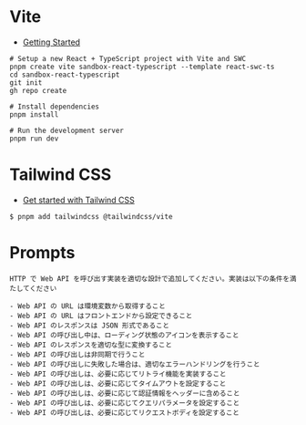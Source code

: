 # Vite

- [Getting Started](https://vite.dev/guide/)

```shell
# Setup a new React + TypeScript project with Vite and SWC
pnpm create vite sandbox-react-typescript --template react-swc-ts
cd sandbox-react-typescript
git init
gh repo create

# Install dependencies
pnpm install

# Run the development server
pnpm run dev
```

# Tailwind CSS

- [Get started with Tailwind CSS](https://tailwindcss.com/docs/installation/using-vite)

```shell
$ pnpm add tailwindcss @tailwindcss/vite
```

# Prompts

```prompt
HTTP で Web API を呼び出す実装を適切な設計で追加してください。実装は以下の条件を満たしてください

- Web API の URL は環境変数から取得すること
- Web API の URL はフロントエンドから設定できること
- Web API のレスポンスは JSON 形式であること
- Web API の呼び出し中は、ローディング状態のアイコンを表示すること
- Web API のレスポンスを適切な型に変換すること
- Web API の呼び出しは非同期で行うこと
- Web API の呼び出しに失敗した場合は、適切なエラーハンドリングを行うこと
- Web API の呼び出しは、必要に応じてリトライ機能を実装すること
- Web API の呼び出しは、必要に応じてタイムアウトを設定すること
- Web API の呼び出しは、必要に応じて認証情報をヘッダーに含めること
- Web API の呼び出しは、必要に応じてクエリパラメータを設定すること
- Web API の呼び出しは、必要に応じてリクエストボディを設定すること
```
